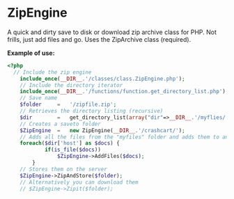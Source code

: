 # ZipEngine
A quick and dirty save to disk or download zip archive class for PHP. Not frills, just add files and go. Uses the ZipArchive class (required).

**Example of use:**

````php
<?php
  // Include the zip engine
	include_once(__DIR__.'/classes/class.ZipEngine.php');
	// Include the directory iterator
	include_once(__DIR__.'/functions/function.get_directory_list.php');
	// Save name
	$folder		=	'/zipfile.zip';
	// Retrieves the directory listing (recursive)
	$dir		=	get_directory_list(array("dir"=>__DIR__.'/myflies/'));
	// Creates a saveto folder
	$ZipEngine	=	new ZipEngine(__DIR__.'/crashcart/');
	// Adds all the files from the "myfiles" folder and adds them to an archive
	foreach($dir['host'] as $docs) {
			if(is_file($docs))
				$ZipEngine->AddFiles($docs);
		}
	// Stores them on the server
	$ZipEngine->ZipAndStore($folder);
	// Alternatively you can download them
	// $ZipEngine->Zipit($folder);
````
